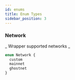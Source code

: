 ```yaml
---
id: enums
title: Enum Types
sidebar_position: 3
---
```



### Network

_ Wrapper supported networks _

```graphql
enum Network {
  custom
  mainnet
  ghostnet
}
```

